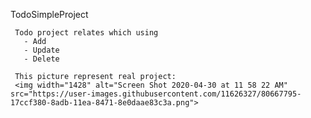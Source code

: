 
TodoSimpleProject
     
     Todo project relates which using 
       - Add 
       - Update
       - Delete
     
     This picture represent real project: 
     <img width="1428" alt="Screen Shot 2020-04-30 at 11 58 22 AM" src="https://user-images.githubusercontent.com/11626327/80667795-17ccf380-8adb-11ea-8471-8e0daae83c3a.png">
     
